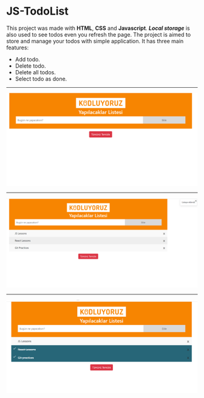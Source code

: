 # JS-TodoList
This project was made with **HTML**, **CSS** and **Javascript**. ***Local storage*** is also used to see todos even you refresh the page.
The project is aimed to store and manage your todos with simple 
application.
It has three main features:
* Add todo.
* Delete todo.
* Delete all todos.
* Select todo as done. 
****
![](https://github.com/yakupkalayci/JS-TodoList/blob/main/images/1.PNG)
*****
![](images/2.png)
***
![](images/3.png)
